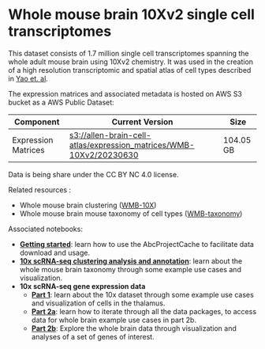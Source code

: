 # Whole mouse brain 10Xv2 single cell transcriptomes

This dataset consists of 1.7 million single cell transcriptomes spanning the
whole adult mouse brain using 10Xv2 chemistry. It was used in the creation of a
high resolution transcriptomic and spatial atlas of cell types described in
[Yao et. al](https://www.biorxiv.org/content/10.1101/2023.03.06.531121v1).

The expression matrices and associated metadata is hosted on AWS S3 bucket as a
AWS Public Dataset:

| Component | Current Version | Size |
|---|--|--|
| Expression Matrices | [s3://allen-brain-cell-atlas/expression_matrices/WMB-10Xv2/20230630](https://allen-brain-cell-atlas.s3.us-west-2.amazonaws.com/index.html#expression_matrices/WMB-10Xv2/20230630/) | 104.05 GB |

Data is being share under the CC BY NC 4.0 license.

Related resources :
* Whole mouse brain clustering ([WMB-10X](WMB-10X.md))
* Whole mouse brain mouse taxonomy of cell types ([WMB-taxonomy](WMB-taxonomy.md))

Associated notebooks:
* [**Getting started**](../notebooks/getting_started.ipynb): learn how to use the AbcProjectCache to
  facilitate data download and usage.
* [**10x scRNA-seq clustering analysis and annotation**](../notebooks/cluster_annotation_tutorial.ipynb): learn about the
  whole mouse brain taxonomy through some example use cases and visualization.
* **10x scRNA-seq gene expression data**
  * [**Part 1**](../notebooks/10x_snRNASeq_tutorial_part_1.ipynb): learn about the 10x dataset through some example use
    cases and visualization of cells in the thalamus.
  * [**Part 2a**](../notebooks/10x_snRNASeq_tutorial_part_2a.ipynb): learn how to iterate through all the data packages, to
    access data for whole brain example use cases in part 2b.
  * [**Part 2b**](../notebooks/10x_snRNASeq_tutorial_part_2b.ipynb): Explore the whole brain data through visualization and
    analyses of a set of genes of interest.
